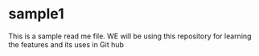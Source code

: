 # sample1
This is a sample read me file.
WE will be using this repository for learning the features and its uses in Git hub

